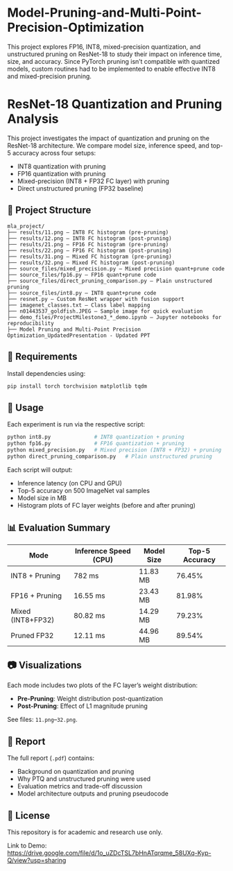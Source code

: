 # Model-Pruning-and-Multi-Point-Precision-Optimization
This project explores FP16, INT8, mixed-precision quantization, and unstructured pruning on ResNet-18 to study their impact on inference time, size, and accuracy. Since PyTorch pruning isn’t compatible with quantized models, custom routines had to be implemented to enable effective INT8 and mixed-precision pruning.

# ResNet-18 Quantization and Pruning Analysis

This project investigates the impact of quantization and pruning on the ResNet-18 architecture. We compare model size, inference speed, and top-5 accuracy across four setups:
- INT8 quantization with pruning
- FP16 quantization with pruning
- Mixed-precision (INT8 + FP32 FC layer) with pruning
- Direct unstructured pruning (FP32 baseline)

## 📁 Project Structure

```
mla_project/
├── results/11.png – INT8 FC histogram (pre-pruning)
├── results/12.png – INT8 FC histogram (post-pruning)
├── results/21.png – FP16 FC histogram (pre-pruning)
├── results/22.png – FP16 FC histogram (post-pruning)
├── results/31.png – Mixed FC histogram (pre-pruning)
├── results/32.png – Mixed FC histogram (post-pruning)
├── source_files/mixed_precision.py – Mixed precision quant+prune code
├── source_files/fp16.py – FP16 quant+prune code
├── source_files/direct_pruning_comparison.py – Plain unstructured pruning
├── source_files/int8.py – INT8 quant+prune code
├── resnet.py – Custom ResNet wrapper with fusion support
├── imagenet_classes.txt – Class label mapping
├── n01443537_goldfish.JPEG – Sample image for quick evaluation
├── demo_files/ProjectMilestone3_*_demo.ipynb – Jupyter notebooks for reproducibility
├── Model Pruning and Multi-Point Precision Optimization_UpdatedPresentation - Updated PPT
```

## 📌 Requirements

Install dependencies using:

```bash
pip install torch torchvision matplotlib tqdm
```

## 🧪 Usage

Each experiment is run via the respective script:

```bash
python int8.py              # INT8 quantization + pruning
python fp16.py              # FP16 quantization + pruning
python mixed_precision.py   # Mixed precision (INT8 + FP32) + pruning
python direct_pruning_comparison.py   # Plain unstructured pruning
```

Each script will output:
- Inference latency (on CPU and GPU)
- Top-5 accuracy on 500 ImageNet val samples
- Model size in MB
- Histogram plots of FC layer weights (before and after pruning)

## 📊 Evaluation Summary

| Mode               | Inference Speed (CPU) | Model Size | Top-5 Accuracy |
|--------------------|------------------------|-------------|----------------|
| INT8 + Pruning     | 782 ms                | 11.83 MB    | 76.45%         |
| FP16 + Pruning     | 16.55 ms              | 23.43 MB    | 81.98%         |
| Mixed (INT8+FP32)  | 80.82 ms              | 14.29 MB    | 79.23%         |
| Pruned FP32        | 12.11 ms              | 44.96 MB    | 89.54%         |

## 📷 Visualizations

Each mode includes two plots of the FC layer’s weight distribution:
- **Pre-Pruning**: Weight distribution post-quantization
- **Post-Pruning**: Effect of L1 magnitude pruning

See files: `11.png`–`32.png`.

## 📝 Report

The full report (`.pdf`) contains:
- Background on quantization and pruning
- Why PTQ and unstructured pruning were used
- Evaluation metrics and trade-off discussion
- Model architecture outputs and pruning pseudocode

## 📄 License

This repository is for academic and research use only.

Link to Demo: https://drive.google.com/file/d/1o_uZDcTSL7bHnATqrqme_58UXq-Kyp-Q/view?usp=sharing

